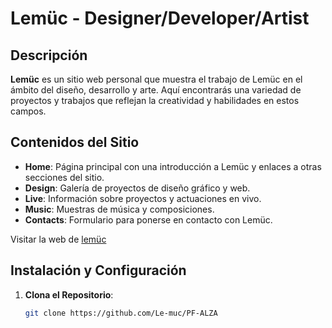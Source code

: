 # Lemüc - Designer/Developer/Artist

## Descripción

**Lemüc** es un sitio web personal que muestra el trabajo de Lemüc en el ámbito del diseño, desarrollo y arte. Aquí encontrarás una variedad de proyectos y trabajos que reflejan la creatividad y habilidades en estos campos.

## Contenidos del Sitio

- **Home**: Página principal con una introducción a Lemüc y enlaces a otras secciones del sitio.
- **Design**: Galería de proyectos de diseño gráfico y web.
- **Live**: Información sobre proyectos y actuaciones en vivo.
- **Music**: Muestras de música y composiciones.
- **Contacts**: Formulario para ponerse en contacto con Lemüc.

Visitar la web de [lemüc](http://lemüc.com.ar "lemüc")

## Instalación y Configuración

1. **Clona el Repositorio**:
   ```bash
   git clone https://github.com/Le-muc/PF-ALZA